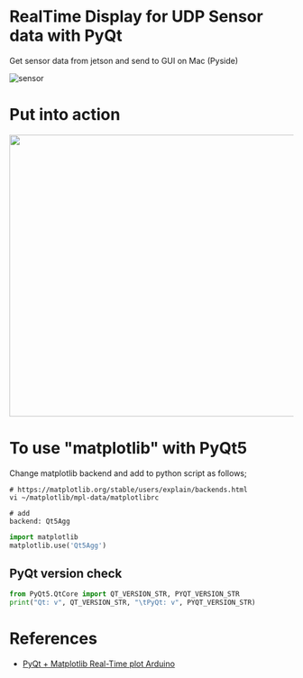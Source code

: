 # RealTime Display for UDP Sensor data with PyQt

Get sensor data from jetson and send to GUI on Mac (Pyside)

![sensor](https://user-images.githubusercontent.com/48679574/205445600-a379f2f5-a2ea-4c57-9166-6b7614148d82.png)


# Put into action
<img src="https://user-images.githubusercontent.com/48679574/205449053-f5c9492c-7a7e-4fe2-8b64-08f88049701c.gif" width="600" height="500"/>


# To use "matplotlib" with PyQt5

Change matplotlib backend and add to python script as follows;
```
# https://matplotlib.org/stable/users/explain/backends.html
vi ~/matplotlib/mpl-data/matplotlibrc

# add
backend: Qt5Agg
```
```python
import matplotlib
matplotlib.use('Qt5Agg')
```

## PyQt version check
```python
from PyQt5.QtCore import QT_VERSION_STR, PYQT_VERSION_STR
print("Qt: v", QT_VERSION_STR, "\tPyQt: v", PYQT_VERSION_STR)
```


# References
- [PyQt + Matplotlib Real-Time plot Arduino](https://org-technology.com/posts/pyqt-matplotlib-realtime-plot-3.html)
